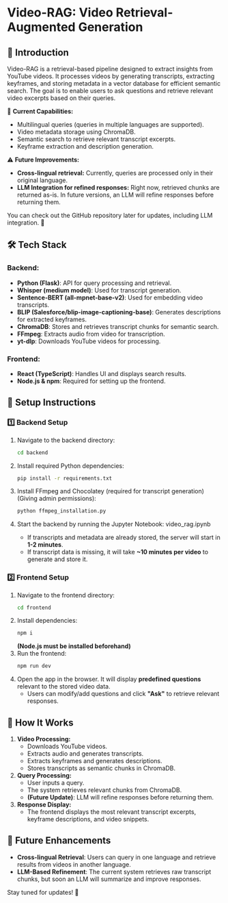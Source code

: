 # Video-RAG: Video Retrieval-Augmented Generation

## 📌 Introduction

Video-RAG is a retrieval-based pipeline designed to extract insights from YouTube videos. It processes videos by generating transcripts, extracting keyframes, and storing metadata in a vector database for efficient semantic search. The goal is to enable users to ask questions and retrieve relevant video excerpts based on their queries.

🚀 **Current Capabilities:**

- Multilingual queries (queries in multiple languages are supported).
- Video metadata storage using ChromaDB.
- Semantic search to retrieve relevant transcript excerpts.
- Keyframe extraction and description generation.

⚠️ **Future Improvements:**

- **Cross-lingual retrieval:** Currently, queries are processed only in their original language.
- **LLM Integration for refined responses:** Right now, retrieved chunks are returned as-is. In future versions, an LLM will refine responses before returning them.

You can check out the GitHub repository later for updates, including LLM integration. 📌

## 🛠️ Tech Stack

### Backend:

- **Python (Flask)**: API for query processing and retrieval.
- **Whisper (medium model)**: Used for transcript generation.
- **Sentence-BERT (all-mpnet-base-v2)**: Used for embedding video transcripts.
- **BLIP (Salesforce/blip-image-captioning-base)**: Generates descriptions for extracted keyframes.
- **ChromaDB**: Stores and retrieves transcript chunks for semantic search.
- **FFmpeg**: Extracts audio from video for transcription.
- **yt-dlp**: Downloads YouTube videos for processing.

### Frontend:

- **React (TypeScript)**: Handles UI and displays search results.
- **Node.js & npm**: Required for setting up the frontend.

## 🚀 Setup Instructions

### 1️⃣ Backend Setup

1. Navigate to the backend directory:
   ```bash
   cd backend
   ```
2. Install required Python dependencies:
   ```bash
   pip install -r requirements.txt
   ```
3. Install FFmpeg and Chocolatey (required for transcript generation)
   (Giving admin permissions):
   ```bash
   python ffmpeg_installation.py
   ```
4. Start the backend by running the Jupyter Notebook: video_rag.ipynb

   - If transcripts and metadata are already stored, the server will start in **1-2 minutes**.
   - If transcript data is missing, it will take **~10 minutes per video** to generate and store it.

### 2️⃣ Frontend Setup

1. Navigate to the frontend directory:
   ```bash
   cd frontend
   ```
2. Install dependencies:
   ```bash
   npm i
   ```
   **(Node.js must be installed beforehand)**
3. Run the frontend:
   ```bash
   npm run dev
   ```
4. Open the app in the browser. It will display **predefined questions** relevant to the stored video data.
   - Users can modify/add questions and click **"Ask"** to retrieve relevant responses.

## 📌 How It Works

1. **Video Processing:**
   - Downloads YouTube videos.
   - Extracts audio and generates transcripts.
   - Extracts keyframes and generates descriptions.
   - Stores transcripts as semantic chunks in ChromaDB.
2. **Query Processing:**
   - User inputs a query.
   - The system retrieves relevant chunks from ChromaDB.
   - **(Future Update)**: LLM will refine responses before returning them.
3. **Response Display:**
   - The frontend displays the most relevant transcript excerpts, keyframe descriptions, and video snippets.

## 🌟 Future Enhancements

- **Cross-lingual Retrieval**: Users can query in one language and retrieve results from videos in another language.
- **LLM-Based Refinement**: The current system retrieves raw transcript chunks, but soon an LLM will summarize and improve responses.

Stay tuned for updates! 🚀
